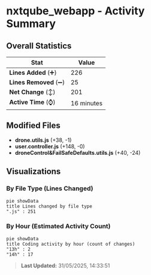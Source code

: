 # nxtqube_webapp - Activity Summary 

## Overall Statistics

| Stat                   | Value                                                             |
| ---------------------- | ----------------------------------------------------------------- |
| **Lines Added** (➕)   | 226                                          |
| **Lines Removed** (➖) | 25                                        |
| **Net Change** (↕)    | 201                |
| **Active Time** (⌚)   | 16 minutes |


## Modified Files
- **drone.utils.js** (+38, -1)
- **user.controller.js** (+148, -0)
- **droneControl&FailSafeDefaults.utils.js** (+40, -24)

## Visualizations

### By File Type (Lines Changed)

```mermaid
pie showData
title Lines changed by file type
".js" : 251
```

### By Hour (Estimated Activity Count)

```mermaid
pie showData
title Coding activity by hour (count of changes)
"13h" : 2
"14h" : 17
```


> **Last Updated:** 31/05/2025, 14:33:51